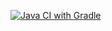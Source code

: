 [![Java CI with Gradle](https://github.com/Katya1539/homework5.2/actions/workflows/gradle.yml/badge.svg)](https://github.com/Katya1539/homework5.2/actions/workflows/gradle.yml)
